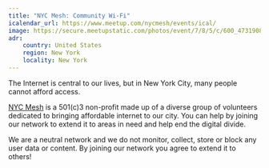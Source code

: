 ```yaml
---
title: "NYC Mesh: Community Wi-Fi"
icalendar_url: https://www.meetup.com/nycmesh/events/ical/
image: https://secure.meetupstatic.com/photos/event/7/8/5/c/600_473190812.jpeg
adr:
    country: United States
    region: New York
    locality: New York
---
```


The Internet is central to our lives, but in New York City, many people cannot afford access.

[NYC Mesh](https://nycmesh.net/) is a 501(c)3 non-profit made up of a diverse group of volunteers dedicated to bringing affordable internet to our city. You can help by joining our network to extend it to areas in need and help end the digital divide.

We are a neutral network and we do not monitor, collect, store or block any user data or content. By joining our network you agree to extend it to others!
